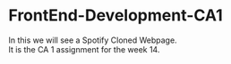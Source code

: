 # FrontEnd-Development-CA1
In this we will see a Spotify Cloned Webpage.<br>
It is the CA 1 assignment for the week 14.
